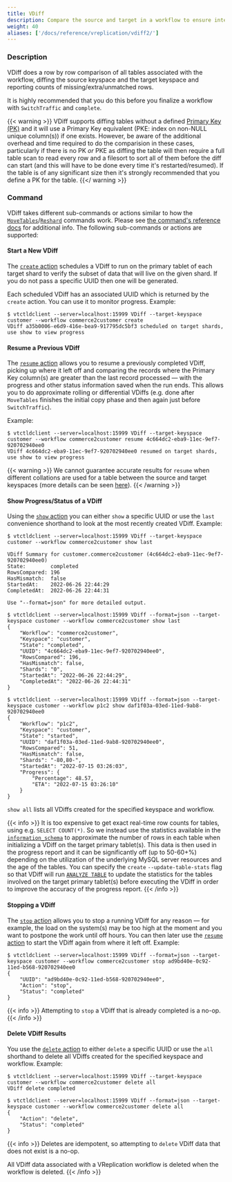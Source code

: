 ```yaml
---
title: VDiff
description: Compare the source and target in a workflow to ensure integrity
weight: 40
aliases: ['/docs/reference/vreplication/vdiff2/']
---
```


### Description

VDiff does a row by row comparison of all tables associated with the workflow, diffing the
source keyspace and the target keyspace and reporting counts of missing/extra/unmatched rows.

It is highly recommended that you do this before you finalize a workflow with `SwitchTraffic` and `complete`.

{{< warning >}}
VDiff supports diffing tables without a defined [Primary Key (PK)](https://dev.mysql.com/doc/refman/en/primary-key-optimization.html)
and it will use a Primary Key equivalent (PKE: index on non-NULL unique column(s)) if one exists.
However, be aware of the additional overhead and time required to do the comparision in these
cases, particularly if there is no PK _or_ PKE as diffing the table will then require a full table
scan to read every row and a filesort to sort all of them before the diff can start (and this will
have to be done every time it's restarted/resumed). If the table is of any significant size then
it's strongly recommended that you define a PK for the table.
{{</ warning >}}

### Command

VDiff takes different sub-commands or actions similar to how the [`MoveTables`](../movetables/)/[`Reshard`](../reshard/) commands work. Please see [the command's reference docs](../../../reference/programs/vtctldclient/vtctldclient_vdiff/) for additional info. The following sub-commands or actions are supported:

#### Start a New VDiff

The [`create` action](../../../reference/programs/vtctldclient/vtctldclient_vdiff/vtctldclient_vdiff_create/) schedules a VDiff to run on the primary tablet of each target shard to verify the subset of data that will live on the given shard. If you do not pass a specific UUID then one will be generated.

Each scheduled VDiff has an associated UUID which is returned by the `create` action. You can use it
to monitor progress. Example:

```shell
$ vtctldclient --server=localhost:15999 VDiff --target-keyspace customer --workflow commerce2customer create
VDiff a35b0006-e6d9-416e-bea9-917795dc5bf3 scheduled on target shards, use show to view progress
```

#### Resume a Previous VDiff

The [`resume` action](../../../reference/programs/vtctldclient/vtctldclient_vdiff/vtctldclient_vdiff_resume/) allows you to resume a previously completed VDiff, picking up where it left off and comparing the records where the Primary Key column(s) are greater than the last record processed — with the progress and other status information saved when the run ends. This allows you to do approximate rolling or differential VDiffs (e.g. done after `MoveTables` finishes the initial copy phase and then again just before `SwitchTraffic`).

Example:

```shell
$ vtctldclient --server=localhost:15999 VDiff --target-keyspace customer --workflow commerce2customer resume 4c664dc2-eba9-11ec-9ef7-920702940ee0
VDiff 4c664dc2-eba9-11ec-9ef7-920702940ee0 resumed on target shards, use show to view progress
```

{{< warning >}}
We cannot guarantee accurate results for `resume` when different collations are used for a table between the source and target keyspaces (more details can be seen [here](https://github.com/vitessio/vitess/pull/10497)).
{{< /warning >}}

#### Show Progress/Status of a VDiff

Using the [`show` action](../../../reference/programs/vtctldclient/vtctldclient_vdiff/vtctldclient_vdiff_show/) you can either `show` a specific UUID or use the `last` convenience shorthand to look at the most recently created VDiff. Example:

```shell
$ vtctldclient --server=localhost:15999 VDiff --target-keyspace customer --workflow commerce2customer show last

VDiff Summary for customer.commerce2customer (4c664dc2-eba9-11ec-9ef7-920702940ee0)
State:        completed
RowsCompared: 196
HasMismatch:  false
StartedAt:    2022-06-26 22:44:29
CompletedAt:  2022-06-26 22:44:31

Use "--format=json" for more detailed output.

$ vtctldclient --server=localhost:15999 VDiff --format=json --target-keyspace customer --workflow commerce2customer show last
{
	"Workflow": "commerce2customer",
	"Keyspace": "customer",
	"State": "completed",
	"UUID": "4c664dc2-eba9-11ec-9ef7-920702940ee0",
	"RowsCompared": 196,
	"HasMismatch": false,
	"Shards": "0",
	"StartedAt": "2022-06-26 22:44:29",
	"CompletedAt": "2022-06-26 22:44:31"
}

$ vtctldclient --server=localhost:15999 VDiff --format=json --target-keyspace customer --workflow p1c2 show daf1f03a-03ed-11ed-9ab8-920702940ee0
{
	"Workflow": "p1c2",
	"Keyspace": "customer",
	"State": "started",
	"UUID": "daf1f03a-03ed-11ed-9ab8-920702940ee0",
	"RowsCompared": 51,
	"HasMismatch": false,
	"Shards": "-80,80-",
	"StartedAt": "2022-07-15 03:26:03",
	"Progress": {
		"Percentage": 48.57,
		"ETA": "2022-07-15 03:26:10"
	}
}
```

`show all` lists all VDiffs created for the specified keyspace and workflow.

{{< info >}}
It is too expensive to get exact real-time row counts for tables, using e.g. `SELECT COUNT(*)`.
So we instead use the statistics available in the
[`information_schema`](https://dev.mysql.com/doc/refman/en/information-schema-tables-table.html)
to approximate the number of rows in each table when initializing a VDiff on the target
primary tablet(s). This data is then used in the progress report and it can be significantly
off (up to 50-60+%) depending on the utilization of the underlying MySQL server resources and
the age of the tables. You can specify the `create` `--update-table-stats` flag so that VDiff
will run [`ANALYZE TABLE`](https://dev.mysql.com/doc/refman/en/analyze-table.html) to update the
statistics for the tables involved on the target primary tablet(s) before executing the
VDiff in order to improve the accuracy of the progress report.
{{< /info >}}

#### Stopping a VDiff

The [`stop` action](../../../reference/programs/vtctldclient/vtctldclient_vdiff/vtctldclient_vdiff_stop/) allows you to stop a running VDiff for any reason — for example, the load on the system(s) may be too high at the moment and you want to postpone the work until off hours. You can then later use the [`resume` action](../../../reference/programs/vtctldclient/vtctldclient_vdiff/vtctldclient_vdiff_resume/) to start the VDiff again from where it left off. Example:

```shell
$ vtctldclient --server=localhost:15999 VDiff --format=json --target-keyspace customer --workflow commerce2customer stop ad9bd40e-0c92-11ed-b568-920702940ee0
{
	"UUID": "ad9bd40e-0c92-11ed-b568-920702940ee0",
	"Action": "stop",
	"Status": "completed"
}
```

{{< info >}}
Attempting to `stop` a VDiff that is already completed is a no-op.
{{< /info >}}

#### Delete VDiff Results

You use the [`delete` action](../../../reference/programs/vtctldclient/vtctldclient_vdiff/vtctldclient_vdiff_delete/) to either `delete` a specific UUID or use the `all` shorthand to delete all VDiffs created for the specified keyspace and workflow. Example:

```shell
$ vtctldclient --server=localhost:15999 VDiff --target-keyspace customer --workflow commerce2customer delete all
VDiff delete completed

$ vtctldclient --server=localhost:15999 VDiff --format=json --target-keyspace customer --workflow commerce2customer delete all
{
	"Action": "delete",
	"Status": "completed"
}
```

{{< info >}}
Deletes are idempotent, so attempting to `delete` VDiff data that does not exist is a no-op.

All VDiff data associated with a VReplication workflow is deleted when the workflow is deleted.
{{< /info >}}
